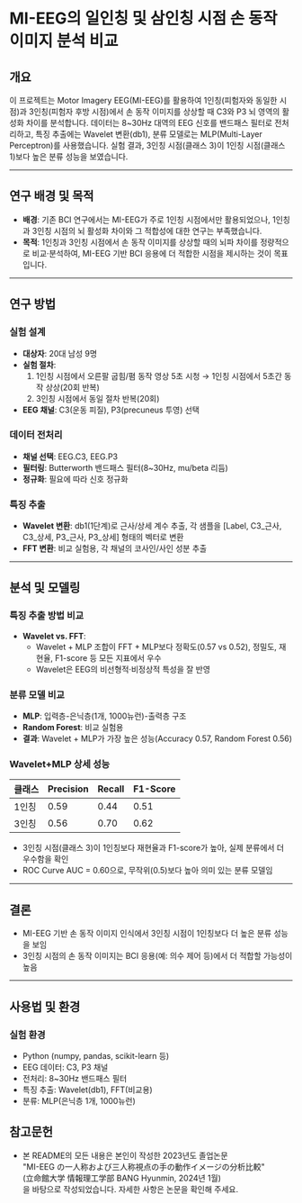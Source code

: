 # MI-EEG의 일인칭 및 삼인칭 시점 손 동작 이미지 분석 비교

## 개요

이 프로젝트는 Motor Imagery EEG(MI-EEG)를 활용하여 1인칭(피험자와 동일한 시점)과 3인칭(피험자 후방 시점)에서 손 동작 이미지를 상상할 때 C3와 P3 뇌 영역의 활성화 차이를 분석합니다. 데이터는 8~30Hz 대역의 EEG 신호를 밴드패스 필터로 전처리하고, 특징 추출에는 Wavelet 변환(db1), 분류 모델로는 MLP(Multi-Layer Perceptron)를 사용했습니다. 실험 결과, 3인칭 시점(클래스 3)이 1인칭 시점(클래스 1)보다 높은 분류 성능을 보였습니다.

---

## 연구 배경 및 목적

- **배경**: 기존 BCI 연구에서는 MI-EEG가 주로 1인칭 시점에서만 활용되었으나, 1인칭과 3인칭 시점의 뇌 활성화 차이와 그 적합성에 대한 연구는 부족했습니다.
- **목적**: 1인칭과 3인칭 시점에서 손 동작 이미지를 상상할 때의 뇌파 차이를 정량적으로 비교·분석하여, MI-EEG 기반 BCI 응용에 더 적합한 시점을 제시하는 것이 목표입니다.

---

## 연구 방법

### 실험 설계

- **대상자**: 20대 남성 9명
- **실험 절차**:
  1. 1인칭 시점에서 오른팔 굽힘/폄 동작 영상 5초 시청 → 1인칭 시점에서 5초간 동작 상상(20회 반복)
  2. 3인칭 시점에서 동일 절차 반복(20회)
- **EEG 채널**: C3(운동 피질), P3(precuneus 투영) 선택

### 데이터 전처리

- **채널 선택**: EEG.C3, EEG.P3
- **필터링**: Butterworth 밴드패스 필터(8~30Hz, mu/beta 리듬)
- **정규화**: 필요에 따라 신호 정규화

### 특징 추출

- **Wavelet 변환**: db1(1단계)로 근사/상세 계수 추출, 각 샘플을 [Label, C3_근사, C3_상세, P3_근사, P3_상세] 형태의 벡터로 변환
- **FFT 변환**: 비교 실험용, 각 채널의 코사인/사인 성분 추출

---

## 분석 및 모델링

### 특징 추출 방법 비교

- **Wavelet vs. FFT**:  
  - Wavelet + MLP 조합이 FFT + MLP보다 정확도(0.57 vs 0.52), 정밀도, 재현율, F1-score 등 모든 지표에서 우수
  - Wavelet은 EEG의 비선형적·비정상적 특성을 잘 반영

### 분류 모델 비교

- **MLP**: 입력층-은닉층(1개, 1000뉴런)-출력층 구조
- **Random Forest**: 비교 실험용
- **결과**: Wavelet + MLP가 가장 높은 성능(Accuracy 0.57, Random Forest 0.56)

### Wavelet+MLP 상세 성능

| 클래스 | Precision | Recall | F1-Score |
|--------|-----------|--------|----------|
| 1인칭  |   0.59    |  0.44  |  0.51    |
| 3인칭  |   0.56    |  0.70  |  0.62    |

- 3인칭 시점(클래스 3)이 1인칭보다 재현율과 F1-score가 높아, 실제 분류에서 더 우수함을 확인
- ROC Curve AUC = 0.60으로, 무작위(0.5)보다 높아 의미 있는 분류 모델임

---

## 결론

- MI-EEG 기반 손 동작 이미지 인식에서 3인칭 시점이 1인칭보다 더 높은 분류 성능을 보임
- 3인칭 시점의 손 동작 이미지는 BCI 응용(예: 의수 제어 등)에서 더 적합할 가능성이 높음

---

## 사용법 및 환경

### 실험 환경

- Python (numpy, pandas, scikit-learn 등)
- EEG 데이터: C3, P3 채널
- 전처리: 8~30Hz 밴드패스 필터
- 특징 추출: Wavelet(db1), FFT(비교용)
- 분류: MLP(은닉층 1개, 1000뉴런)


## 참고문헌

- 본 README의 모든 내용은 본인이 작성한 2023년도 졸업논문  
  "MI-EEG の一人称および三人称視点の手の動作イメージの分析比較"  
  (立命館大学 情報理工学部 BANG Hyunmin, 2024년 1월)  
  을 바탕으로 작성되었습니다. 자세한 사항은 논문을 확인해 주세요.

